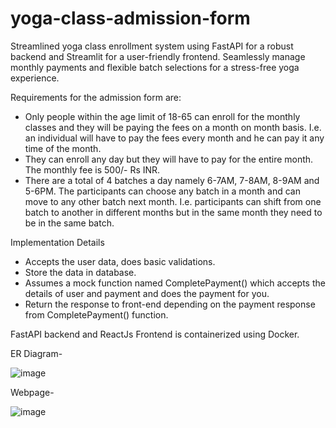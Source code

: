 # yoga-class-admission-form
Streamlined yoga class enrollment system using FastAPI for a robust backend and Streamlit for a user-friendly frontend. Seamlessly manage monthly payments and flexible batch selections for a stress-free yoga experience.

Requirements for the admission form are:
- Only people within the age limit of 18-65 can enroll for the monthly classes and they will
be paying the fees on a month on month basis. I.e. an individual will have to pay the fees
every month and he can pay it any time of the month.
- They can enroll any day but they will have to pay for the entire month. The monthly fee is
500/- Rs INR.
- There are a total of 4 batches a day namely 6-7AM, 7-8AM, 8-9AM and 5-6PM. The
participants can choose any batch in a month and can move to any other batch next
month. I.e. participants can shift from one batch to another in different months but in the
same month they need to be in the same batch.

Implementation Details

- Accepts the user data, does basic validations.
- Store the data in database.
- Assumes a mock function named CompletePayment() which accepts the
details of user and payment and does the payment for you.
- Return the response to front-end depending on the payment response from
CompletePayment() function.

FastAPI backend and ReactJs Frontend is containerized using Docker.

ER Diagram-

![image](https://github.com/AyushModi123/yoga-class-admission-form/assets/99743679/a6e6544f-5009-4d05-9d56-1b64db38ce42)

Webpage-

![image](https://github.com/AyushModi123/yoga-class-admission-form/assets/99743679/2e57995e-dc00-4648-b00e-84459619b016)

